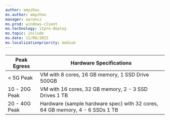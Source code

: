 ```yaml
---
author: amyzhou
ms.author: amyzhou
manager: aaroncz
ms.prod: windows-client
ms.technology: itpro-deploy
ms.topic: include
ms.date: 11/09/2022
ms.localizationpriority: medium
---
```

<!-- This file is included in the mcc-isp-faq.yml file. -->

Peak Egress | Hardware Specifications|
---|---|
< 5G Peak | VM with 8 cores, 16 GB memory, 1 SSD Drive 500GB|
10 - 20G Peak | VM with 16 cores, 32 GB memory, 2 - 3 SSD Drives 1 TB|
20 - 40G Peak | Hardware (sample hardware spec) with 32 cores, 64 GB memory, 4 - 6 SSDs 1 TB |